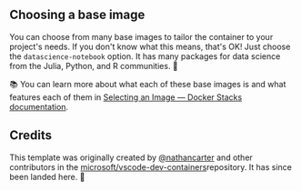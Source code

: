 <!-- markdownlint-disable MD041 -->
## Choosing a base image

You can choose from many base images to tailor the container to your project's needs.
If you don't know what this means, that's OK! Just choose the `datascience-notebook` option.
It has many packages for data science from the Julia, Python, and R communities. 🚀

📚 You can learn more about what each of these base images is and what features each of them
in [Selecting an Image — Docker Stacks documentation](https://jupyter-docker-stacks.readthedocs.io/en/latest/using/).

## Credits

This template was originally created by [@nathancarter](https://github.com/nathancarter)
and other contributors in the [microsoft/vscode-dev-containers](https://github.com/microsoft/vscode-dev-containers)repository. It has since been landed here. 🌠
